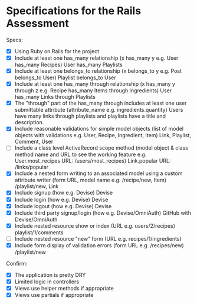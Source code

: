 # Specifications for the Rails Assessment

Specs:
- [x] Using Ruby on Rails for the project
- [x] Include at least one has_many relationship (x has_many y e.g. User has_many Recipes) User has_many Playlists
- [x] Include at least one belongs_to relationship (x belongs_to y e.g. Post belongs_to User) Playlist belongs_to User
- [x] Include at least one has_many through relationship (x has_many y through z e.g. Recipe has_many Items through Ingredients) User has_many Links through Playlists
- [x] The "through" part of the has_many through includes at least one user submittable attribute (attribute_name e.g. ingredients.quantity) Users have many links through playlists and playlists have a title and description.
- [x] Include reasonable validations for simple model objects (list of model objects with validations e.g. User, Recipe, Ingredient, Item) Link, Playlist, Comment, User
- [ ] Include a class level ActiveRecord scope method (model object & class method name and URL to see the working feature e.g. User.most_recipes URL: /users/most_recipes) Link.popular URL: /links/popular
- [x] Include a nested form writing to an associated model using a custom attribute writer (form URL, model name e.g. /recipe/new, Item) /playlist/new, Link
- [x] Include signup (how e.g. Devise) Devise
- [x] Include login (how e.g. Devise) Devise
- [x] Include logout (how e.g. Devise) Devise
- [x] Include third party signup/login (how e.g. Devise/OmniAuth) GitHub with Devise/OmniAuth
- [x] Include nested resource show or index (URL e.g. users/2/recipes) playlist/1/comments
- [ ] Include nested resource "new" form (URL e.g. recipes/1/ingredients)
- [x] Include form display of validation errors (form URL e.g. /recipes/new) /playlist/new

Confirm:
- [x] The application is pretty DRY
- [x] Limited logic in controllers
- [x] Views use helper methods if appropriate
- [x] Views use partials if appropriate
